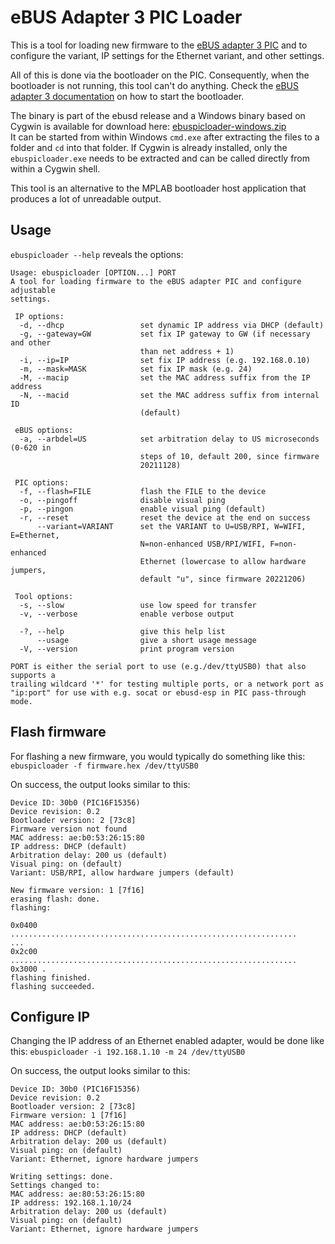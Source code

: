 eBUS Adapter 3 PIC Loader
=========================

This is a tool for loading new firmware to the
[eBUS adapter 3 PIC](https://adapter.ebusd.eu/)
and to configure the variant, IP settings for the Ethernet variant, and other settings.

All of this is done via the bootloader on the PIC. Consequently, when the
bootloader is not running, this tool can't do anything.
Check the [eBUS adapter 3 documentation](https://adapter.ebusd.eu/picfirmware)
on how to start the bootloader.

The binary is part of the ebusd release and a Windows binary based on Cygwin is available for download here:
[ebuspicloader-windows.zip](https://adapter.ebusd.eu/firmware/ebuspicloader-windows.zip)  
It can be started from within Windows `cmd.exe` after extracting the files to a folder and `cd` into that folder.
If Cygwin is already installed, only the `ebuspicloader.exe` needs to be extracted and can be called directly
from within a Cygwin shell. 

This tool is an alternative to the MPLAB bootloader host application that produces a lot
of unreadable output.


Usage
-----
`ebuspicloader --help` reveals the options:
```
Usage: ebuspicloader [OPTION...] PORT
A tool for loading firmware to the eBUS adapter PIC and configure adjustable
settings.

 IP options:
  -d, --dhcp                 set dynamic IP address via DHCP (default)
  -g, --gateway=GW           set fix IP gateway to GW (if necessary and other
                             than net address + 1)
  -i, --ip=IP                set fix IP address (e.g. 192.168.0.10)
  -m, --mask=MASK            set fix IP mask (e.g. 24)
  -M, --macip                set the MAC address suffix from the IP address
  -N, --macid                set the MAC address suffix from internal ID
                             (default)

 eBUS options:
  -a, --arbdel=US            set arbitration delay to US microseconds (0-620 in
                             steps of 10, default 200, since firmware
                             20211128)

 PIC options:
  -f, --flash=FILE           flash the FILE to the device
  -o, --pingoff              disable visual ping
  -p, --pingon               enable visual ping (default)
  -r, --reset                reset the device at the end on success
      --variant=VARIANT      set the VARIANT to U=USB/RPI, W=WIFI, E=Ethernet,
                             N=non-enhanced USB/RPI/WIFI, F=non-enhanced
                             Ethernet (lowercase to allow hardware jumpers,
                             default "u", since firmware 20221206)

 Tool options:
  -s, --slow                 use low speed for transfer
  -v, --verbose              enable verbose output

  -?, --help                 give this help list
      --usage                give a short usage message
  -V, --version              print program version

PORT is either the serial port to use (e.g./dev/ttyUSB0) that also supports a
trailing wildcard '*' for testing multiple ports, or a network port as
"ip:port" for use with e.g. socat or ebusd-esp in PIC pass-through mode.
```

Flash firmware
--------------
For flashing a new firmware, you would typically do something like this:  
`ebuspicloader -f firmware.hex /dev/ttyUSB0`

On success, the output looks similar to this:
```
Device ID: 30b0 (PIC16F15356)
Device revision: 0.2
Bootloader version: 2 [73c8]
Firmware version not found
MAC address: ae:b0:53:26:15:80
IP address: DHCP (default)
Arbitration delay: 200 us (default)
Visual ping: on (default)
Variant: USB/RPI, allow hardware jumpers (default)

New firmware version: 1 [7f16]
erasing flash: done.
flashing:

0x0400 ................................................................
...
0x2c00 ................................................................
0x3000 .
flashing finished.
flashing succeeded.
```

Configure IP
------------
Changing the IP address of an Ethernet enabled adapter, would be done like this:
`ebuspicloader -i 192.168.1.10 -m 24 /dev/ttyUSB0`

On success, the output looks similar to this:
```
Device ID: 30b0 (PIC16F15356)
Device revision: 0.2
Bootloader version: 2 [73c8]
Firmware version: 1 [7f16]
MAC address: ae:b0:53:26:15:80
IP address: DHCP (default)
Arbitration delay: 200 us (default)
Visual ping: on (default)
Variant: Ethernet, ignore hardware jumpers

Writing settings: done.
Settings changed to:
MAC address: ae:80:53:26:15:80
IP address: 192.168.1.10/24
Arbitration delay: 200 us (default)
Visual ping: on (default)
Variant: Ethernet, ignore hardware jumpers
```
